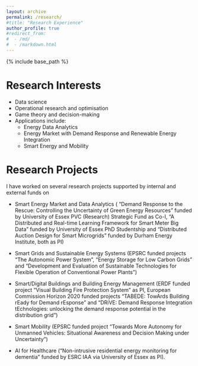 ```yaml
---
layout: archive
permalink: /research/
#title: "Research Experience"
author_profile: true
#redirect_from: 
#  - /md/
#  - /markdown.html
---
```


{% include base_path %}

Research Interests  
======

* Data science 
* Operational research and optimisation
* Game theory and decision-making 
* Applications include:
  * Energy Data Analytics
  * Energy Market with Demand Response and Renewable Energy Integration 
  * Smart Energy and Mobility


Research Projects 
======

I have worked on several research projects supported by internal and external funds on

* Smart Energy Market and Data Analytics ( “Demand Response to the Rescue: Controlling the Uncertainty of Green Energy Resources” funded by University of Essex PVC (Research) Strategic Fund as Co-I, “A Distributed and Real-time Learning Framework for Smart Meter Big Data” funded by University of Essex PhD Studentship and “Distributed Auction Design for Smart Microgrids” funded by Durham Energy Institute, both as PI)

* Smart Grids and Sustainable Energy Systems (EPSRC funded projects “The Autonomic Power System”, “Energy Storage for Low Carbon Grids” and “Development and Evaluation of Sustainable Technologies for Flexible Operation of Conventional Power Plants”)

* Smart/Digital Buildings and Building Energy Management (ERDF funded project “Visual Building Fire Protection System” as PI, European Commission Horizon 2020 funded projects “TABEDE: TowArds Building rEady for Demand rEsponse” and “DRiVE: Demand Response Integration tEchnologies: unlocking the demand response potential in the distribution grid”)

* Smart Mobility (EPSRC funded project “Towards More Autonomy for Unmanned Vehicles: Situational Awareness and Decision Making under Uncertainty”)

* AI for Healthcare (“Non-intrusive residential energy monitoring for dementia” funded by ESRC IAA via University of Essex as PI). 